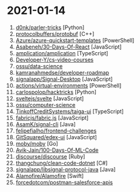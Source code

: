 # 2021-01-14

1. [d0nk/parler-tricks](https://github.com/d0nk/parler-tricks "Reverse engineered Parler API") [Python]
2. [protocolbuffers/protobuf](https://github.com/protocolbuffers/protobuf "Protocol Buffers - Google's data interchange format") [C++]
3. [Azure/azure-quickstart-templates](https://github.com/Azure/azure-quickstart-templates "Azure Quickstart Templates") [PowerShell]
4. [Asabeneh/30-Days-Of-React](https://github.com/Asabeneh/30-Days-Of-React "30 Days of React challenge is a step by step guide to learn React in 30 days. This challenge needs an intermediate level of HTML, CSS, and JavaScript knowledge. It is recommended to feel good at JavaScript before you start to React. If you are not comfortable with JavaScript check out 30DaysOfJavaScript. This is a continuation of 30 Days Of JS.") [JavaScript]
5. [amplication/amplication](https://github.com/amplication/amplication "Create business applications, without coding. Build a fully functional Node.js server-side app with all your data models and a React client, in less than 5 minutes.") [TypeScript]
6. [Developer-Y/cs-video-courses](https://github.com/Developer-Y/cs-video-courses "List of Computer Science courses with video lectures.") 
7. [ossu/data-science](https://github.com/ossu/data-science "📊 Path to a free self-taught education in Data Science!") 
8. [kamranahmedse/developer-roadmap](https://github.com/kamranahmedse/developer-roadmap "Roadmap to becoming a web developer in 2021") 
9. [signalapp/Signal-Desktop](https://github.com/signalapp/Signal-Desktop "Signal — Private Messenger for Windows, Mac, and Linux") [JavaScript]
10. [actions/virtual-environments](https://github.com/actions/virtual-environments "GitHub Actions virtual environments") [PowerShell]
11. [carlospolop/hacktricks](https://github.com/carlospolop/hacktricks "Welcome to the page where you will find each trick/technique/whatever I have learnt in CTFs, real life apps, and reading researches and news.") [Python]
12. [sveltejs/svelte](https://github.com/sveltejs/svelte "Cybernetically enhanced web apps") [JavaScript]
13. [ossu/computer-science](https://github.com/ossu/computer-science "🎓 Path to a free self-taught education in Computer Science!") 
14. [TinkoffCreditSystems/taiga-ui](https://github.com/TinkoffCreditSystems/taiga-ui "Angular UI Kit and components library for awesome people") [TypeScript]
15. [fabricjs/fabric.js](https://github.com/fabricjs/fabric.js "Javascript Canvas Library, SVG-to-Canvas (& canvas-to-SVG) Parser") [JavaScript]
16. [AsamK/signal-cli](https://github.com/AsamK/signal-cli "signal-cli provides a commandline and dbus interface for signalapp/libsignal-service-java") [Java]
17. [felipefialho/frontend-challenges](https://github.com/felipefialho/frontend-challenges "💥 Listing some playful open-source's challenges of jobs to test your knowledge") 
18. [GitSquared/edex-ui](https://github.com/GitSquared/edex-ui "A cross-platform, customizable science fiction terminal emulator with advanced monitoring & touchscreen support.") [JavaScript]
19. [moby/moby](https://github.com/moby/moby "Moby Project - a collaborative project for the container ecosystem to assemble container-based systems") [Go]
20. [Avik-Jain/100-Days-Of-ML-Code](https://github.com/Avik-Jain/100-Days-Of-ML-Code "100 Days of ML Coding") 
21. [discourse/discourse](https://github.com/discourse/discourse "A platform for community discussion. Free, open, simple.") [Ruby]
22. [thangchung/clean-code-dotnet](https://github.com/thangchung/clean-code-dotnet "🛁 Clean Code concepts and tools adapted for .NET") [C#]
23. [signalapp/libsignal-protocol-java](https://github.com/signalapp/libsignal-protocol-java "Signal Protocol library for Java/Android") [Java]
24. [Alamofire/Alamofire](https://github.com/Alamofire/Alamofire "Elegant HTTP Networking in Swift") [Swift]
25. [forcedotcom/postman-salesforce-apis](https://github.com/forcedotcom/postman-salesforce-apis "Salesforce API Postman Collection") 
